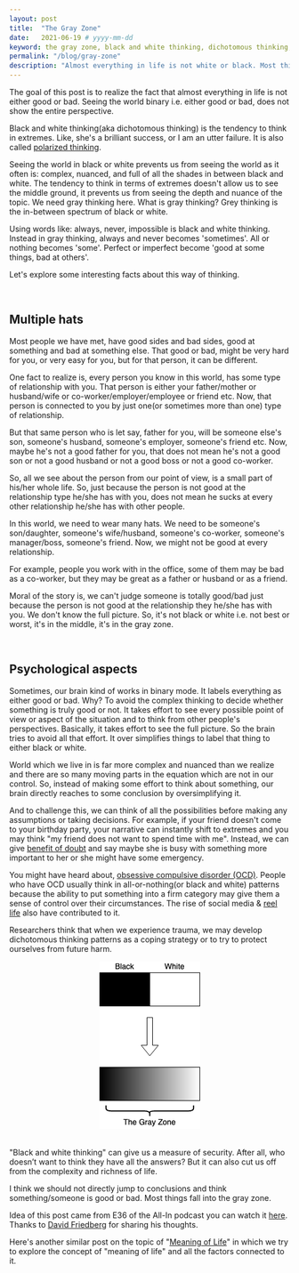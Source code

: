 ```yaml
---
layout: post
title:  "The Gray Zone"
date:   2021-06-19 # yyyy-mm-dd
keyword: the gray zone, black and white thinking, dichotomous thinking, polarized thinking, life is not black or white, psychology   
permalink: "/blog/gray-zone"
description: "Almost everything in life is not white or black. Most things fall into the gray zone. Everything has good part and bad part."
---
```


The goal of this post is to realize the fact that almost everything in life is not either good or bad. Seeing the world binary i.e. either good or bad, does not show the entire perspective.

Black and white thinking(aka dichotomous thinking) is the tendency to think in extremes. Like, she's a brilliant success, or I am an utter failure. It is also called [polarized thinking](https://www.alleydog.com/glossary/definition.php?term=Polarized+Thinking).

Seeing the world in black or white prevents us from seeing the world as it often is: complex, nuanced, and full of all the shades in between black and white. The tendency to think in terms of extremes doesn't allow us to see the middle ground, it prevents us from seeing the depth and nuance of the topic. We need gray thinking here. What is gray thinking? Grey thinking is the in-between spectrum of black or white.

Using words like: always, never, impossible is black and white thinking. Instead in gray thinking, always and never becomes 'sometimes'. All or nothing becomes 'some'. Perfect or imperfect become 'good at some things, bad at others'.

Let's explore some interesting facts about this way of thinking.

<br/>

## Multiple hats

Most people we have met, have good sides and bad sides, good at something and bad at something else. That good or bad, might be very hard for you, or very easy for you, but for that person, it can be different.

One fact to realize is, every person you know in this world, has some type of relationship with you. That person is either your father/mother or husband/wife or co-worker/employer/employee or friend etc. Now, that person is connected to you by just one(or sometimes more than one) type of relationship.

But that same person who is let say, father for you, will be someone else's son, someone's husband, someone's employer, someone's friend etc. Now, maybe he's not a good father for you, that does not mean he's not a good son or not a good husband or not a good boss or not a good co-worker.

So, all we see about the person from our point of view, is a small part of his/her whole life. So, just because the person is not good at the relationship type he/she has with you, does not mean he sucks at every other relationship he/she has with other people. 

In this world, we need to wear many hats. We need to be someone's son/daughter, someone's wife/husband, someone's co-worker, someone's manager/boss, someone's friend. Now, we might not be good at every relationship.

For example, people you work with in the office, some of them may be bad as a co-worker, but they may be great as a father or husband or as a friend. 

Moral of the story is, we can't judge someone is totally good/bad just because the person is not good at the relationship they he/she has with you. We don't know the full picture. So, it's not black or white i.e. not best or worst, it's in the middle, it's in the gray zone.

<br/>

## Psychological aspects

Sometimes, our brain kind of works in binary mode. It labels everything as either good or bad. Why? To avoid the complex thinking to decide whether something is truly good or not. It takes effort to see every possible point of view or aspect of the situation and to think from other people's perspectives. Basically, it takes effort to see the full picture. So the brain tries to avoid all that effort. It over simplifies things to label that thing to either black or white.

World which we live in is far more complex and nuanced than we realize and there are so many moving parts in the equation which are not in our control. So, instead of making some effort to think about something, our brain directly reaches to some conclusion by oversimplifying it.

And to challenge this, we can think of all the possibilities before making any assumptions or taking decisions. For example, if your friend doesn't come to your birthday party, your narrative can instantly shift to extremes and you may think "my friend does not want to spend time with me". Instead, we can give [benefit of doubt](https://prashantkikani.com/blog/benefit-of-doubt) and say maybe she is busy with something more important to her or she might have some emergency.

You might have heard about, [obsessive compulsive disorder (OCD)](https://www.healthline.com/health/ocd/social-signs#symptoms). People who have OCD usually think in all-or-nothing(or black and white) patterns because the ability to put something into a firm category may give them a sense of control over their circumstances. The rise of social media & [reel life](https://prashantkikani.com/blog/reel-life) also have contributed to it.

Researchers think that when we experience trauma, we may develop dichotomous thinking patterns as a coping strategy or to try to protect ourselves from future harm.

<center><img src="../assets/black-white-gray.png"/></center> 
<br/>

"Black and white thinking" can give us a measure of security. After all, who doesn’t want to think they have all the answers? But it can also cut us off from the complexity and richness of life.

I think we should not directly jump to conclusions and think something/someone is good or bad. Most things fall into the gray zone.

Idea of this post came from E36 of the All-In podcast you can watch it [here](https://youtu.be/6uUkIUgX1NY?t=4047). Thanks to [David Friedberg](https://twitter.com/friedberg) for sharing his thoughts.

Here's another similar post on the topic of "[Meaning of Life](https://prashantkikani.com/blog/meaning-of-life)" in which we try to explore the concept of "meaning of life" and all the factors connected to it.

